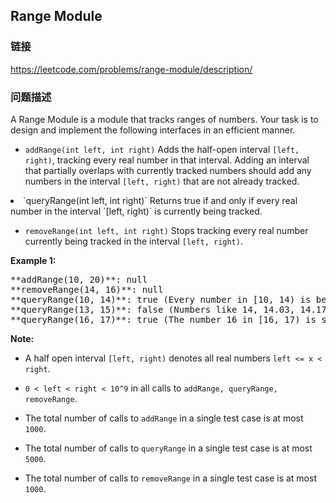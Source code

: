 ## Range Module  
### 链接  
https://leetcode.com/problems/range-module/description/  
### 问题描述
A Range Module is a module that tracks ranges of numbers. Your task is to design and implement the following interfaces in an efficient manner.

- `addRange(int left, int right)` Adds the half-open interval `[left, right)`, tracking every real number in that interval.  Adding an interval that partially overlaps with currently tracked numbers should add any numbers in the interval `[left, right)` that are not already tracked.

<li>`queryRange(int left, int right)` Returns true if and only if every real number in the interval `[left, right)`
 is currently being tracked.</li>

- `removeRange(int left, int right)` Stops tracking every real number currently being tracked in the interval `[left, right)`.

**Example 1:**<br />
<pre>
**addRange(10, 20)**: null
**removeRange(14, 16)**: null
**queryRange(10, 14)**: true (Every number in [10, 14) is being tracked)
**queryRange(13, 15)**: false (Numbers like 14, 14.03, 14.17 in [13, 15) are not being tracked)
**queryRange(16, 17)**: true (The number 16 in [16, 17) is still being tracked, despite the remove operation)
</pre>


**Note:**
- A half open interval `[left, right)` denotes all real numbers `left <= x < right`.

- `0 < left < right < 10^9` in all calls to `addRange, queryRange, removeRange`.
- The total number of calls to `addRange` in a single test case is at most `1000`.
- The total number of calls to `queryRange` in a single test case is at most `5000`.
- The total number of calls to `removeRange` in a single test case is at most `1000`.

